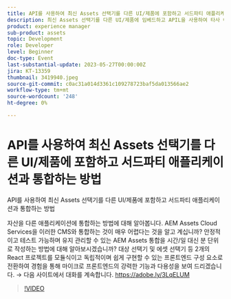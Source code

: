 ```yaml
---
title: API를 사용하여 최신 Assets 선택기를 다른 UI/제품에 포함하고 서드파티 애플리케이션과 통합하는 방법
description: 최신 Assets 선택기를 다른 UI/제품에 임베드하고 APIL을 사용하여 타사 애플리케이션과 통합하는 방법에셋을 다른 애플리케이션에 통합하는 데 있어 보유하고 있는 모든 옵션을 활용하는 방법을 알아보십시오. AEM Assets Cloud Services을 이러한 CMS와 통합하는 것이 매우 어렵다는 것을 알고 계십니까? 안정적이고 테스트 가능하며 유지 관리할 수 있는 AEM Assets 통합을 시간/일 대신 분 단위로 작성하는 방법에 대해 알아보시겠습니까? 대상 선택기 및 에셋 선택기 등 2개의 React 프로젝트를 모듈식이고 독립적이며 쉽게 구현할 수 있는 프론트엔드 구성 요소로 전환하여 경험을 통해 마이크로 프론트엔드의 강력한 기능과 다용성을 보여 드리겠습니다.
product: experience manager
sub-product: assets
topic: Development
role: Developer
level: Beginner
doc-type: Event
last-substantial-update: 2023-05-27T00:00:00Z
jira: KT-13359
thumbnail: 3419940.jpeg
source-git-commit: c0ac31a014d3361c109278723baf5da013566ae2
workflow-type: tm+mt
source-wordcount: '248'
ht-degree: 0%

---
```



# API를 사용하여 최신 Assets 선택기를 다른 UI/제품에 포함하고 서드파티 애플리케이션과 통합하는 방법

API를 사용하여 최신 Assets 선택기를 다른 UI/제품에 포함하고 서드파티 애플리케이션과 통합하는 방법

자산을 다른 애플리케이션에 통합하는 방법에 대해 알아봅니다. AEM Assets Cloud Services을 이러한 CMS와 통합하는 것이 매우 어렵다는 것을 알고 계십니까? 안정적이고 테스트 가능하며 유지 관리할 수 있는 AEM Assets 통합을 시간/일 대신 분 단위로 작성하는 방법에 대해 알아보시겠습니까? 대상 선택기 및 에셋 선택기 등 2개의 React 프로젝트를 모듈식이고 독립적이며 쉽게 구현할 수 있는 프론트엔드 구성 요소로 전환하여 경험을 통해 마이크로 프론트엔드의 강력한 기능과 다용성을 보여 드리겠습니다. → 다음 사이트에서 대화를 계속합니다. https://adobe.ly/3LqELUM

>[!VIDEO](https://video.tv.adobe.com/v/3419940/?learn=on)
